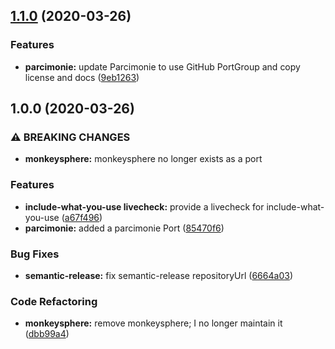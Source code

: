 ## [1.1.0](https://github.com/mjohnson9/macports/compare/v1.0.0...v1.1.0) (2020-03-26)


### Features

* **parcimonie:** update Parcimonie to use GitHub PortGroup and copy license and docs ([9eb1263](https://github.com/mjohnson9/macports/commit/9eb12633bf17e5938586b15622fcc3649736f604))

## 1.0.0 (2020-03-26)


### ⚠ BREAKING CHANGES

* **monkeysphere:** monkeysphere no longer exists as a port

### Features

* **include-what-you-use livecheck:** provide a livecheck for include-what-you-use ([a67f496](https://github.com/mjohnson9/macports/commit/a67f4961be1b215c3c4cfda67dab68ef2e85ceb5))
* **parcimonie:** added a parcimonie Port ([85470f6](https://github.com/mjohnson9/macports/commit/85470f6067846c7bc26532a376ab929e14408949))


### Bug Fixes

* **semantic-release:** fix semantic-release repositoryUrl ([6664a03](https://github.com/mjohnson9/macports/commit/6664a0301beb67263ce8c08c55168e017f662547))


### Code Refactoring

* **monkeysphere:** remove monkeysphere; I no longer maintain it ([dbb99a4](https://github.com/mjohnson9/macports/commit/dbb99a4705ce680656cfd0418058cf71c4c7ba5e))
